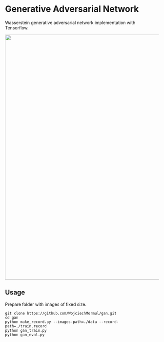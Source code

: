 # Generative Adversarial Network

Wasserstein generative adversarial network implementation with Tensorflow.

<img src="https://github.com/WojciechMormul/gan/blob/master/imgs/houses.bmp" width="800">

## Usage
Prepare folder with images of fixed size.
```
git clone https://github.com/WojciechMormul/gan.git
cd gan
python make_record.py --images-path=./data --record-path=./train.record
python gan_train.py
python gan_eval.py
```


